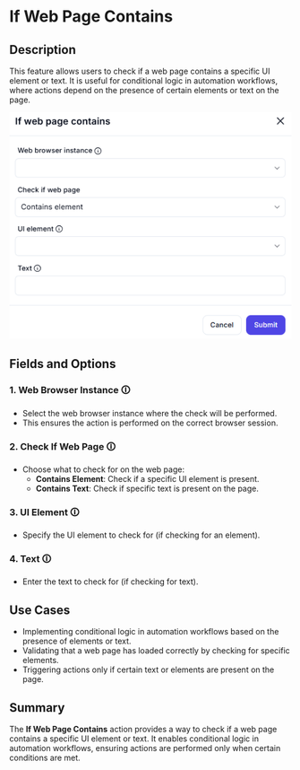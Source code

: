 # If Web Page Contains  

## Description

This feature allows users to check if a web page contains a specific UI element or text. It is useful for conditional logic in automation workflows, where actions depend on the presence of certain elements or text on the page.  

![If Web Page Contains](if-web-page-contains.png)  

## Fields and Options  

### 1. **Web Browser Instance** 🛈

- Select the web browser instance where the check will be performed.  
- This ensures the action is performed on the correct browser session.  

### 2. **Check If Web Page** 🛈

- Choose what to check for on the web page:  
  - **Contains Element**: Check if a specific UI element is present.  
  - **Contains Text**: Check if specific text is present on the page.  

### 3. **UI Element** 🛈

- Specify the UI element to check for (if checking for an element).  

### 4. **Text** 🛈

- Enter the text to check for (if checking for text).  

## Use Cases

- Implementing conditional logic in automation workflows based on the presence of elements or text.  
- Validating that a web page has loaded correctly by checking for specific elements.  
- Triggering actions only if certain text or elements are present on the page.  

## Summary

The **If Web Page Contains** action provides a way to check if a web page contains a specific UI element or text. It enables conditional logic in automation workflows, ensuring actions are performed only when certain conditions are met.
